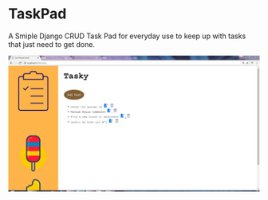 # TaskPad
A Smiple Django CRUD Task Pad for everyday use to keep up with tasks that just need to get done.


![Alt text](/task/tasklist/static/css/taskpad.JPG?raw=true)
